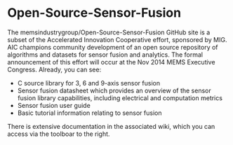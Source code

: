 Open-Source-Sensor-Fusion
=========================

The memsindustrygroup/Open-Source-Sensor-Fusion GitHub site is a subset of the Accelerated Innovation Cooperative effort, sponsored by MIG.   AIC champions community development of an open source repository of algorithms and datasets for sensor fusion and analytics.  The formal announcement of this effort will occur at the Nov 2014 MEMS Executive Congress.   Already, you can see:
* C source library for 3, 6 and 9-axis sensor fusion
* Sensor fusion datasheet which provides an overview of the sensor fusion library capabilities, including electrical and computation metrics
* Sensor fusion user guide
* Basic tutorial information relating to sensor fusion

There is extensive documentation in the associated wiki, which you can access via the toolboar to the right.
